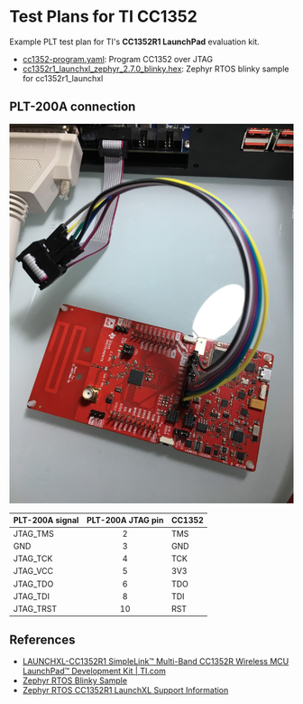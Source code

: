 # Test Plans for TI CC1352

Example PLT test plan for TI's
**CC1352R1 LaunchPad** evaluation kit.

- [cc1352-program.yaml](cc1352-program.yaml): Program CC1352 over JTAG
- [cc1352r1_launchxl_zephyr_2.7.0_blinky.hex](cc1352r1_launchxl_zephyr_2.7.0_blinky.hex): Zephyr RTOS blinky sample for cc1352r1_launchxl

## PLT-200A connection

![image](images/plt200a-cc1352-launchpad-hookup.jpg)

| PLT-200A signal | PLT-200A JTAG pin | CC1352  |
|-----------------|:-----------------:|---------|
| JTAG\_TMS       | 2                 | TMS     |
| GND             | 3                 | GND     |
| JTAG\_TCK       | 4                 | TCK     |
| JTAG\_VCC       | 5                 | 3V3     |
| JTAG\_TDO       | 6                 | TDO     |
| JTAG\_TDI       | 8                 | TDI     |
| JTAG\_TRST      | 10                | RST     |

## References

- [LAUNCHXL-CC1352R1 SimpleLink™ Multi-Band CC1352R Wireless MCU LaunchPad™ Development Kit | TI.com](http://www.ti.com/tool/LAUNCHXL-CC1352R1)
- [Zephyr RTOS Blinky Sample](https://docs.zephyrproject.org/latest/samples/basic/blinky/README.html)
- [Zephyr RTOS CC1352R1 LaunchXL Support Information](https://docs.zephyrproject.org/latest/boards/arm/cc1352r1_launchxl/doc/index.html)
